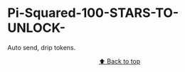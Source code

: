 # Pi-Squared-100-STARS-TO-UNLOCK-
Auto send, drip tokens.

<p align="center"><a href="#-discord-automation-bot-by-meomundep">⬆️ Back to top</a></p>
